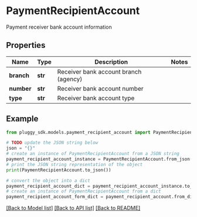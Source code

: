 # PaymentRecipientAccount

Payment receiver bank account information

## Properties

Name | Type | Description | Notes
------------ | ------------- | ------------- | -------------
**branch** | **str** | Receiver bank account branch (agency) | 
**number** | **str** | Receiver bank account number | 
**type** | **str** | Receiver bank account type | 

## Example

```python
from pluggy_sdk.models.payment_recipient_account import PaymentRecipientAccount

# TODO update the JSON string below
json = "{}"
# create an instance of PaymentRecipientAccount from a JSON string
payment_recipient_account_instance = PaymentRecipientAccount.from_json(json)
# print the JSON string representation of the object
print(PaymentRecipientAccount.to_json())

# convert the object into a dict
payment_recipient_account_dict = payment_recipient_account_instance.to_dict()
# create an instance of PaymentRecipientAccount from a dict
payment_recipient_account_form_dict = payment_recipient_account.from_dict(payment_recipient_account_dict)
```
[[Back to Model list]](../README.md#documentation-for-models) [[Back to API list]](../README.md#documentation-for-api-endpoints) [[Back to README]](../README.md)


